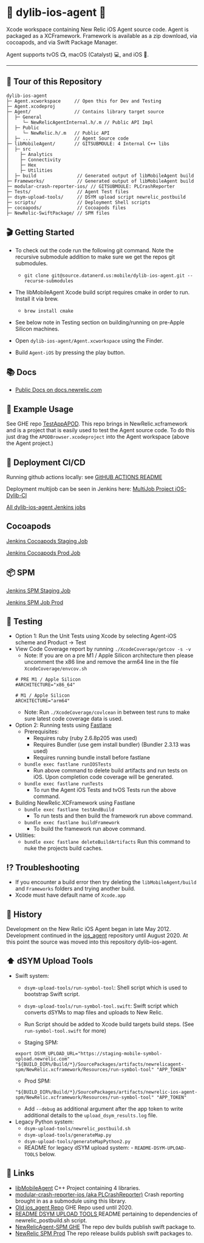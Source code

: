 # 🍏 dylib-ios-agent 🍎
Xcode workspace containing New Relic iOS Agent source code. Agent is packaged as a XCFramework.  Framework is available as a zip download, via cocoapods, and via Swift Package Manager.

Agent supports tvOS 📺, macOS (Catalyst) 💻, and iOS 📱.
***

## 🏡 Tour of this Repository
```
dylib-ios-agent
├─ Agent.xcworkspace     // Open this for Dev and Testing
├─ Agent.xcodeproj
├─ Agent/                // Contains library target source
│  ├─ General
│     └─ NewRelicAgentInternal.h/.m // Public API Impl
│  ├─ Public
│     └─ NewRelic.h/.m   // Public API
│  ├─ ...                // Agent Source code
├─ libMobileAgent/       // GITSUBMOULE: 4 Internal C++ libs
│  ├─ src
│    ├─ Analytics
│    ├─ Connectivity
│    ├─ Hex
│    ├─ Utilities
│  ├─ build               // Generated output of libMobileAgent build
├─ Frameworks/            // Generated output of libMobileAgent build
├─ modular-crash-reporter-ios/ // GITSUBMOULE: PLCrashReporter
├─ Tests/                 // Agent Test files
├─ dsym-upload-tools/     // DSYM upload script newrelic_postbuild
├─ scripts/               // Deployment Shell scripts
├─ cocoapods/             // Cocoapods files
├─ NewRelic-SwiftPackage/ // SPM files
```
## 🎬 Getting Started
- To check out the code run the following git command. Note the recursive submodule addition to make sure we get the repos git submodules.
    - `git clone git@source.datanerd.us:mobile/dylib-ios-agent.git --recurse-submodules`
- The libMobileAgent Xcode build script requires cmake in order to run. Install it via brew.
    - `brew install cmake`
- See below note in Testing section on building/running on pre-Apple Silicon machines.
- Open `dylib-ios-agent/Agent.xcworkspace` using the Finder.

- Build `Agent-iOS` by pressing the play button.
## 📚 Docs
- [Public Docs on docs.newrelic.com](https://docs.newrelic.com/docs/mobile-monitoring/new-relic-mobile-ios/get-started/introduction-new-relic-mobile-ios)

## 📱 Example Usage
See GHE repo [TestAppAPOD](https://source.datanerd.us/mobile/TestAppAPOD). This repo brings in NewRelic.xcframework and is a project that is easily used to test the Agent source code. To do this just drag the `APODBrowser.xcodeproject` into the Agent workspace (above the Agent project.) 

## 🚀 Deployment CI/CD

Running github actions locally: see [GitHUB ACTIONS README](.github/GITHUB_ACTIONS_README.md)

Deployment multijob can be seen in Jenkins here:
[MultiJob Project iOS-Dylib-CI](https://mobile-team-build.pdx.vm.datanerd.us/view/Agent%20-%20iOS%20Dylib/job/iOS-Dylib-CI/) 

[All dylib-ios-agent Jenkins jobs](https://mobile-team-build.pdx.vm.datanerd.us/view/Agent%20-%20iOS%20Dylib/)

## Cocoapods
[Jenkins Cocoapods Staging Job](https://mobile-team-build.pdx.vm.datanerd.us/job/Agent-XCFramework-Staging-Cocoapods/)

[Jenkins Cocoapods Prod Job](https://mobile-team-build.pdx.vm.datanerd.us/job/Agent-Production-Release_XCFramework-Cocoapods/)

## 📦 SPM
[Jenkins SPM Staging Job](https://mobile-team-build.pdx.vm.datanerd.us/view/Agent%20-%20iOS%20Dylib/job/Agent-XCFramework-Staging-SwiftPM/)

[Jenkins SPM Job Prod](https://mobile-team-build.pdx.vm.datanerd.us/view/Agent%20-%20iOS%20Dylib/job/Agent-Production-Release_XCFramework-SPM/)

## 🎤 Testing
- Option 1: Run the Unit Tests using Xcode by selecting Agent-iOS scheme and Product -> Test
- View Code Coverage report by running `./XcodeCoverage/getcov -s -v`
    - Note: If you are on a pre M1 / Apple Silicon architecture then please uncomment the x86 line and remove the arm64 line in the file `XcodeCoverage/envcov.sh`
    ```
    # PRE M1 / Apple Silicon
    #ARCHITECTURE="x86_64"

    # M1 / Apple Silicon
    ARCHITECTURE="arm64"
    ```
    - Note: Run `./XcodeCoverage/covlcean` in between test runs to make sure latest code coverage data is used.
- Option 2: Running tests using [Fastlane](https://docs.fastlane.tools/)
    - Prerequisites:
        - Requires ruby (ruby 2.6.8p205 was used) 
        - Requires Bundler (use gem install bundler) (Bundler 2.3.13 was used)
        - Requires running bundle install before fastlane
    - `bundle exec fastlane runIOSTests`
        - Run above command to delete build artifacts and run tests on iOS. Upon completion code coverage will be generated.
    - `bundle exec fastlane runTests`
        - To run the Agent iOS Tests and tvOS Tests run the above command.
- Building NewRelic.XCFramework using Fastlane
    - `bundle exec fastlane testAndBuild`
        - To run tests and then build the framework run above command.
    - `bundle exec fastlane buildFramework`
        - To build the framework run above command.
- Utilities:
    - `bundle exec fastlane deleteBuildArtifacts` Run this command to nuke the projects build caches.

## ⁉️ Troubleshooting
- If you encounter a build error then try deleting the `libMobileAgent/build` and `Frameworks` folders and trying another build.
- Xcode must have default name of `Xcode.app`

## 🦅 History
Development on the New Relic iOS Agent began in late May 2012. Development continued in the [ios_agent](https://source.datanerd.us/mobile/ios_agent) repository until August 2020. At this point the source was moved into this repository dylib-ios-agent.

## ⬆️ dSYM Upload Tools
- Swift system:
    - `dsym-upload-tools/run-symbol-tool`: Shell script which is used to bootstrap Swift script.
    - `dsym-upload-tools/run-symbol-tool.swift`: Swift script which converts dSYMs to map files and uploads to New Relic.

    - Run Script should be added to Xcode build targets build steps. (See `run-symbol-tool.swift` for more)

    - Staging SPM:
    ```
    export DSYM_UPLOAD_URL="https://staging-mobile-symbol-upload.newrelic.com"
    "${BUILD_DIR%/Build/*}/SourcePackages/artifacts/newrelicagent-spm/NewRelic.xcframework/Resources/run-symbol-tool" "APP_TOKEN"
    ```
    - Prod SPM:
    ```
    "${BUILD_DIR%/Build/*}/SourcePackages/artifacts/newrelic-ios-agent-spm/NewRelic.xcframework/Resources/run-symbol-tool" "APP_TOKEN"
    ```
    - Add `--debug` as additional argument after the app token to write additional details to the `upload_dsym_results.log` file.
- Legacy Python system:
    - `dsym-upload-tools/newrelic_postbuild.sh`
    - `dsym-upload-tools/generateMap.py`
    - `dsym-upload-tools/generateMapPython2.py`
    - README for legacy dSYM upload system: - `README-DSYM-UPLOAD-TOOLS` below.
## 🔗 Links
- [libMobileAgent](https://source.datanerd.us/mobile/libMobileAgent) C++ Project containing 4 libraries.
- [modular-crash-reporter-ios (aka PLCrashReporter)](https://github.com/microsoft/plcrashreporter) Crash reporting brought in as a submodule using this library.
- [Old ios_agent Repo](https://source.datanerd.us/mobile/ios_agent) GHE Repo used until 2020.
- [README DSYM UPLOAD TOOLS ](README-DSYM-UPLOAD-TOOLS.md) README pertaining to dependencies of newrelic_postbuild.sh script.
- [NewRelicAgent-SPM GHE](https://source.datanerd.us/mobile/NewRelicAgent-SPM) The repo dev builds publish swift package to.
- [NewRelic SPM Prod](https://github.com/newrelic/newrelic-ios-agent-spm) The repo release builds publish swift packages to.